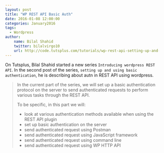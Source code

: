 ```yaml
---
layout: post
title: "WP REST API Basic Auth"
date: 2016-01-08 12:00:00
categories: January2016
tags:
  - Wordpress
author:
    name: Bilal Shahid
    twitter: bilalvirgo10
    url: http://code.tutsplus.com/tutorials/wp-rest-api-setting-up-and-using-basic-authentication--cms-24762
---
```


On Tutsplus, Bilal Shahid started a new series `Introducing wordpress REST API`. In the second post of the series, `setting up and using basic authentication`, he is describing about autn in REST API using wordpress.

> In the current part of the series, we will set up a basic authentication protocol on the server to send authenticated requests to perform various tasks through the REST API.
>
> To be specific, in this part we will:
> - look at various authentication methods available when using the REST API plugin
> - set up basic authentication on the server
> - send authenticated request using Postman
> - send authenticated request using JavaScript framework
> - send authenticated request using command line
> - send authenticated request using WP HTTP API
